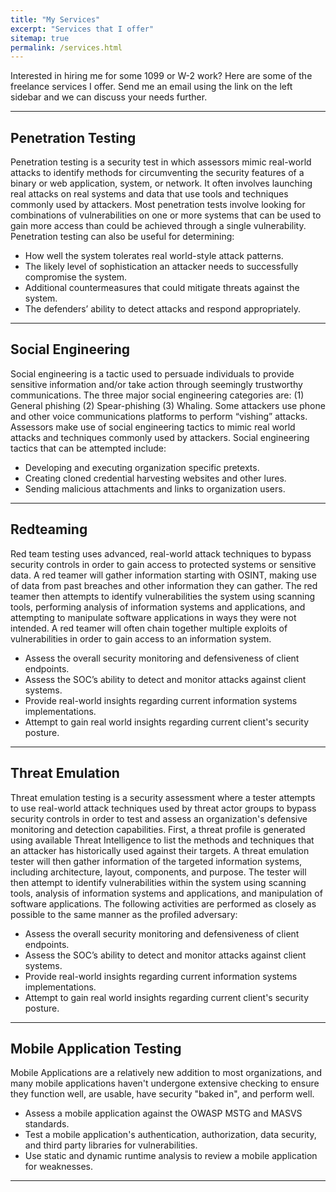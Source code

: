 ```yaml
---
title: "My Services"
excerpt: "Services that I offer"
sitemap: true
permalink: /services.html
---
```


Interested in hiring me for some 1099 or W-2 work? Here are some of the freelance services I offer. Send me an email using the link on the left sidebar and we can discuss your needs further.

------

## Penetration Testing

Penetration testing is a security test in which assessors mimic real-world attacks to identify methods for circumventing the security features of a binary or web application, system, or network. It often involves launching real attacks on real systems and data that use tools and techniques commonly used by attackers. Most penetration tests involve looking for combinations of vulnerabilities on one or more systems that can be used to gain more access than could be achieved through a single vulnerability. Penetration testing can also be useful for determining: 

* How well the system tolerates real world-style attack patterns.
* The likely level of sophistication an attacker needs to successfully compromise the system.
* Additional countermeasures that could mitigate threats against the system.
* The defenders’ ability to detect attacks and respond appropriately.

------

## Social Engineering

Social engineering is a tactic used to persuade individuals to provide sensitive information and/or take action through seemingly trustworthy communications. The three major social engineering categories are: (1) General phishing (2) Spear-phishing (3) Whaling. Some attackers use phone and other voice communications platforms to perform “vishing” attacks. Assessors make use of social engineering tactics to mimic real world attacks and techniques commonly used by attackers. Social engineering tactics that can be attempted include:

* Developing and executing organization specific pretexts.
* Creating cloned credential harvesting websites and other lures.
* Sending malicious attachments and links to organization users.

------

## Redteaming

Red team testing uses advanced, real-world attack techniques to bypass security controls in order to gain access to protected systems or sensitive data.  A red teamer will gather information starting with OSINT, making use of data from past breaches and other information they can gather. The red teamer then attempts to identify vulnerabilities the system using scanning tools, performing analysis of information systems and applications, and attempting to manipulate software applications in ways they were not intended. A red teamer will often chain together multiple exploits of vulnerabilities in order to gain access to an information system.

* Assess the overall security monitoring and defensiveness of client endpoints.
* Assess the SOC’s ability to detect and monitor attacks against client systems.
* Provide real-world insights regarding current information systems implementations.
* Attempt to gain real world insights regarding current client's security posture.

------

## Threat Emulation

Threat emulation testing is a security assessment where a tester attempts to use real-world attack techniques used by threat actor groups to bypass security controls in order to test and assess an organization's defensive monitoring and detection capabilities. First, a threat profile is generated using available Threat Intelligence to list the methods and techniques that an attacker has historically used against their targets. A threat emulation tester will then gather information of the targeted information systems, including architecture, layout, components, and purpose. The tester will then attempt to identify vulnerabilities within the system using scanning tools, analysis of information systems and applications, and manipulation of software applications. The following activities are performed as closely as possible to the same manner as the profiled adversary:

* Assess the overall security monitoring and defensiveness of client endpoints.
* Assess the SOC’s ability to detect and monitor attacks against client systems.
* Provide real-world insights regarding current information systems implementations.
* Attempt to gain real world insights regarding current client's security posture.

------

## Mobile Application Testing

Mobile Applications are a relatively new addition to most organizations, and many mobile applications haven't undergone extensive checking to ensure they function well, are usable, have security "baked in", and perform well.

* Assess a mobile application against the OWASP MSTG and MASVS standards.
* Test a mobile application's authentication, authorization, data security, and third party libraries for vulnerabilities.
* Use static and dynamic runtime analysis to review a mobile application for weaknesses.

------